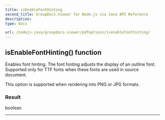 ```yaml
---
title: isEnableFontHinting
second_title: GroupDocs.Viewer for Node.js via Java API Reference
description: 
type: docs

url: /nodejs-java/groupdocs.viewer/pdfoptions/isenablefonthinting/
---
```


## isEnableFontHinting()  function

 Enables font hinting. The font hinting adjusts the display of an outline font.
 Supported only for TTF fonts when these fonts are used in source document.
 
 This option is supported when rendering into PNG or JPG formats.
 

### Result
boolean


---


